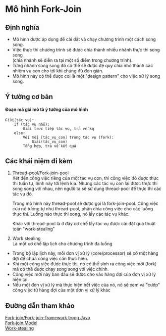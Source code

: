 # Mô hình Fork-Join

## Định nghĩa
+ Mô hình được áp dụng để  cài đặt và chạy chương trình một cách song song.
+ Việc thực thi chương trình sẽ được chia thành nhiều nhánh thực thi song song  
(chia nhánh sẽ diễn ra tại một số điểm trong chương trình).
+ Từng nhánh song song đó có thể sẽ được đệ quy chia nhỏ thành các nhiệm vụ con cho tới khi chúng đủ đơn giản.
+ Mô hình này có thể được coi là một "design pattern" cho việc xử lý song song.

## Ý tưởng cơ bản
#### Đoạn mã giả mô tả ý tưởng của mô hình
    Giải(tác vụ):
        if (tác vụ nhỏ):
            Giải trưc tiếp tác vụ, trả về kq
        else:
            Với mỗi [tác_vụ_con] trong tác vụ (fork):
                Giải(tác_vụ_con)
            Tổng hợp, trả về kết quả

## Các khái niệm đi kèm
1. Thread-pool/Fork-join-pool  
Xét đến công việc riêng của một tác vụ con, thì công việc đó được thực thi tuần tự, lệnh này tới lệnh kia. Nhưng các tác vụ con lại được thực thi song song với nhau, nên người ta sẽ sử dụng thread-pool để thực thi các tác vụ đó.  

    Trong mô hình này thread-pool sẽ được gọi là fork-join-pool. Công việc của nó tương tự như thread-pool, phân chia công việc cho các luồng thực thi. Luồng nào thực thi xong, nó lấy các tác vụ khác.


    Khác với thread-pool là ở đây cơ chế  lấy tác vụ được cài đặt qua thuật toán "work-stealing"

2. Work stealing  
Là một cơ chế  lập lịch cho chương trình đa luồng

+ Trong bộ lập lịch này, mỗi đơn vị xử  lý (core/processor) sẽ có một hàng đợi để chứa công việc cần thực hiện.  
+ Khi một công việc được thực thi, nó có thể  sỉnh ra công việc mới (fork) mà có thể  được chạy song song với việc chính.  
+ Công việc mới này ban đầu sẽ được cho vào hàng đợi của đơn vị xử lý hiện tại.
+ Nếu một đơn vị xử  lý mà thực hiện hết việc của nó, nó sẽ xem và "cướp" công việc từ hàng đợi của một đơn vị xử lý khác


## Đường dẫn tham khảo
[Fork-join/Fork-join-framework trong Java](https://gpcoder.com/3573-su-dung-fork-join-framework-voi-forkjoinpool-trong-java/ "Boi Việt Nam")  
[Fork-join Model](https://en.wikipedia.org/wiki/Fork%E2%80%93join_model "Fork-join wiki")  
[Work-stealing](https://en.wikipedia.org/wiki/Work_stealing "Work-stealing")
